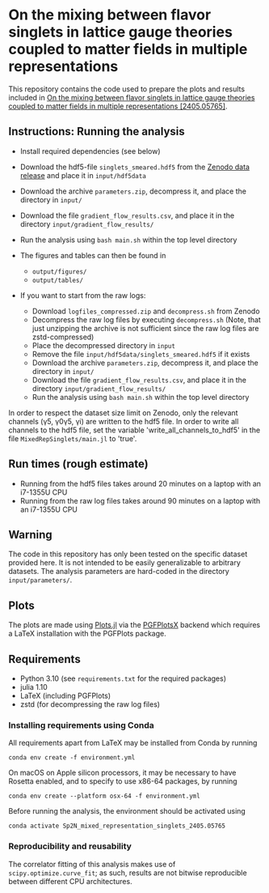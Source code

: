 # On the mixing between flavor singlets in lattice gauge theories coupled to matter fields in multiple representations
This repository contains the code used to prepare the plots and results included in [On the mixing between flavor singlets in lattice gauge theories coupled to matter fields in multiple representations [2405.05765]](https://arxiv.org/abs/2405.05765).

## Instructions: Running the analysis
- Install required dependencies (see below)
- Download the hdf5-file `singlets_smeared.hdf5` from the [Zenodo data release](https://zenodo.org/badge/DOI/10.5281/zenodo.11370542) and place it in `input/hdf5data`
- Download the archive `parameters.zip`, decompress it, and place the directory in `input/`
- Download the file `gradient_flow_results.csv`, and place it in the directory `input/gradient_flow_results/`
- Run the analysis using `bash main.sh` within the top level directory
- The figures and tables can then be found in
    - `output/figures/`
    - `output/tables/`

- If you want to start from the raw logs:
    - Download `logfiles_compressed.zip` and `decompress.sh` from Zenodo
    - Decompress the raw log files by executing `decompress.sh` (Note, that just unzipping the archive is not sufficient since the raw log files are zstd-compressed)
    - Place the decompressed directory in `input`
    - Remove the file `input/hdf5data/singlets_smeared.hdf5` if it exists
    - Download the archive `parameters.zip`, decompress it, and place the directory in `input/`
    - Download the file `gradient_flow_results.csv`, and place it in the directory `input/gradient_flow_results/`
    - Run the analysis using `bash main.sh` within the top level directory

In order to respect the dataset size limit on Zenodo, only the relevant channels (γ5, γ0γ5, γi) are written to the hdf5 file. In order to write all channels to the hdf5 file, set the variable 'write_all_channels_to_hdf5' in the file `MixedRepSinglets/main.jl` to 'true'.

## Run times (rough estimate)

- Running from the hdf5 files takes around 20 minutes on a laptop with an i7-1355U CPU
- Running from the raw log files takes around 90 minutes on a laptop with an i7-1355U CPU

## Warning

The code in this repository has only been tested on the specific dataset provided here. It is not intended to be easily generalizable to arbitrary datasets. The analysis parameters are hard-coded in the directory `input/parameters/`.

## Plots

The plots are made using [Plots.jl](https://zenodo.org/record/7994271) via the [PGFPlotsX](https://github.com/KristofferC/PGFPlotsX.jl) backend which requires a LaTeX installation with the PGFPlots package.

## Requirements

- Python 3.10 (see `requirements.txt` for the required packages)
- julia 1.10
- LaTeX (including PGFPlots)
- zstd (for decompressing the raw log files)

### Installing requirements using Conda

All requirements apart from LaTeX may be installed from Conda by running

    conda env create -f environment.yml

On macOS on Apple silicon processors,
it may be necessary to have Rosetta enabled,
and to specify to use x86-64 packages,
by running

    conda env create --platform osx-64 -f environment.yml

Before running the analysis,
the environment should be activated using

    conda activate Sp2N_mixed_representation_singlets_2405.05765

### Reproducibility and reusability

The correlator fitting of this analysis makes use of `scipy.optimize.curve_fit`; as such, results are not bitwise reproducible between different CPU architectures.
